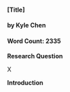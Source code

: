 #### [Title]
#### by Kyle Chen
#### Word Count: 2335  

**Research Question**  
  
  X  
  
**Introduction**
